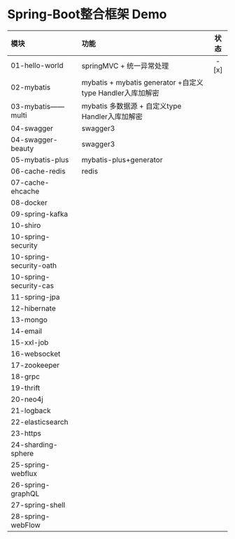 # Spring-Boot整合框架 Demo



| 模块 | 功能     |状态|
|:--------| :-------------|:-----:|
| 01-hello-world | springMVC + 统一异常处理|   - [x]   |
| 02-mybatis| mybatis + mybatis generator +自定义type Handler入库加解密 ||
| 03-mybatis——multi| mybatis 多数据源 + 自定义type Handler入库加解密 ||
| 04-swagger| swagger3 ||
| 04-swagger-beauty| swagger3 ||
| 05-mybatis-plus| mybatis-plus+generator ||
| 06-cache-redis| redis ||
| 07-cache-ehcache |||
| 08-docker |||
| 09-spring-kafka|||
| 10-shiro|||
| 10-spring-security|||
| 10-spring-security-oath|||
| 10-spring-security-cas|||
| 11-spring-jpa|||
| 12-hibernate|||
| 13-mongo|||
| 14-email|||
| 15-xxl-job|||
| 16-websocket|||
| 17-zookeeper|||
| 18-grpc|||
| 19-thrift|||
| 20-neo4j|||
| 21-logback|||
| 22-elasticsearch|||
| 23-https|||
| 24-sharding-sphere|||
| 25-spring-webflux|||
| 26-spring-graphQL|||
| 27-spring-shell|||
| 28-spring-webFlow|||






